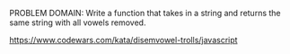 PROBLEM DOMAIN: Write a function that takes in a string and returns the same string with all vowels removed.

https://www.codewars.com/kata/disemvowel-trolls/javascript